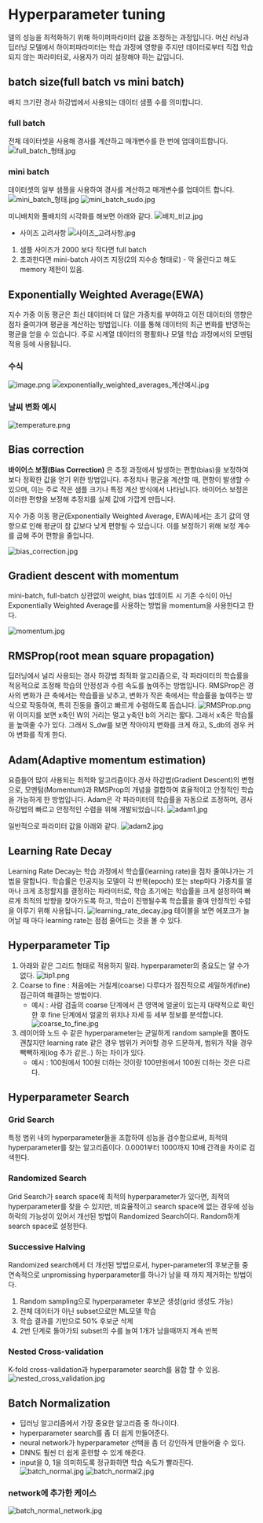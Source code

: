# Hyperparameter tuning
델의 성능을 최적화하기 위해 하이퍼파라미터 값을 조정하는 과정입니다.
머신 러닝과 딥러닝 모델에서 하이퍼파라미터는 학습 과정에 영향을 주지만 데이터로부터 직접 학습되지 않는 파라미터로, 사용자가 미리 설정해야 하는 값입니다.

## batch size(full batch vs mini batch)
배치 크기란 경사 하강법에서 사용되는 데이터 샘플 수를 의미합니다.

### full batch
전체 데이터셋을 사용해 경사를 계산하고 매개변수를 한 번에 업데이트합니다.
![full_batch_형태.jpg](./images/parameter/full_batch_형태.jpg)

### mini batch
데이터셋의 일부 샘플을 사용하여 경사를 계산하고 매개변수를 업데이트 합니다.
![mini_batch_형태.jpg](./images/parameter/mini_batch_형태.jpg)
![mini_batch_sudo.jpg](./images/parameter/mini_batch_sudo.jpg)

미니배치와 풀배치의 시각화를 해보면 아래와 같다.
![배치_비교.jpg](./images/parameter/배치_비교.jpg)

- 사이즈 고려사항
![사이즈_고려사항.jpg](./images/parameter/사이즈_고려사항.jpg)
1. 샘플 사이즈가 2000 보다 작다면 full batch
2. 초과한다면 mini-batch 사이즈 지정(2의 지수승 형태로) - 막 올린다고 해도 memory 제한이 있음.

## Exponentially Weighted Average(EWA)
지수 가중 이동 평균은 최신 데이터에 더 많은 가중치를 부여하고 이전 데이터의 영향은 점차 줄여가며 평균을 계산하는 방법입니다.
이를 통해 데이터의 최근 변화를 반영하는 평균을 얻을 수 있습니다.
주로 시계열 데이터의 평활화나 모델 학습 과정에서의 모멘텀 적용 등에 사용됩니다.

### 수식
![image.png](./images/parameter/formal.png)
![exponentially_weighted_averages_계산예시.jpg](./images/parameter/exponentially_weighted_averages_계산예시.jpg)

### 날씨 변화 예시
![temperature.png](./images/parameter/temperature.png)


## Bias correction
**바이어스 보정(Bias Correction)** 은 추정 과정에서 발생하는 편향(bias)을 보정하여 보다 정확한 값을 얻기 위한 방법입니다.
추정치나 평균을 계산할 때, 편향이 발생할 수 있으며, 이는 주로 작은 샘플 크기나 특정 계산 방식에서 나타납니다.
바이어스 보정은 이러한 편향을 보정해 추정치를 실제 값에 가깝게 만듭니다.

지수 가중 이동 평균(Exponentially Weighted Average, EWA)에서는 초기 값의 영향으로 인해 평균이 참 값보다 낮게 편향될 수 있습니다.
이를 보정하기 위해 보정 계수를 곱해 주어 편향을 줄입니다.

![bias_correction.jpg](./images/parameter/bias_correction.jpg)

## Gradient descent with **momentum**
mini-batch, full-batch 상관없이 weight, bias 업데이트 시 기존 수식이 아닌 Exponentially Weighted Average를 사용하는 방법을 momentum을 사용한다고 한다.

![momentum.jpg](./images/parameter/momentum.jpg)

## RMSProp(root mean square propagation)
딥러닝에서 널리 사용되는 경사 하강법 최적화 알고리즘으로, 각 파라미터의 학습률을 적응적으로 조정해 학습의 안정성과 수렴 속도를 높여주는 방법입니다. 
RMSProp은 경사의 변화가 큰 축에서는 학습률을 낮추고, 변화가 작은 축에서는 학습률을 높여주는 방식으로 작동하여, 특히 진동을 줄이고 빠르게 수렴하도록 돕습니다.
![RMSProp.png](./images/parameter/RMSProp.png)
위 이미지를 보면 x축인 W의 거리는 멀고 y축인 b의 거리는 짧다. 그래서 x축은 학습률을 높여줄 수가 있다.
그래서 S_dw를 보면 작아야지 변화를 크게 하고, S_db의 경우 커야 변화를 작게 한다.

## Adam(Adaptive momentum estimation)
요즘들어 많이 사용되는 최적화 알고리즘이다.경사 하강법(Gradient Descent)의 변형으로, 모멘텀(Momentum)과 RMSProp의 개념을 결합하여 효율적이고 안정적인 학습을 가능하게 한 방법입니다.
Adam은 각 파라미터의 학습률을 자동으로 조정하며, 경사 하강법의 빠르고 안정적인 수렴을 위해 개발되었습니다.
![adam1.jpg](adam1.jpg)

일반적으로 파라미터 값을 아래와 같다.
![adam2.jpg](adam2.jpg)

## Learning Rate Decay
Learning Rate Decay는 학습 과정에서 학습률(learning rate)을 점차 줄여나가는 기법을 말합니다.
학습률은 인공지능 모델이 각 반복(epoch) 또는 step마다 가중치를 얼마나 크게 조정할지를 결정하는 파라미터로, 학습 초기에는 학습률을 크게 설정하여 빠르게 최적의 방향을 찾아가도록 하고, 학습이 진행될수록 학습률을 줄여 안정적인 수렴을 이루기 위해 사용됩니다.
![learning_rate_decay.jpg](learning_rate_decay.jpg)
테이블을 보면 에포크가 늘어날 때 마다 learning rate는 점점 줄어드는 것을 볼 수 있다.

## Hyperparameter Tip
1. 아래와 같은 그리드 형태로 적용하지 말라. hyperparameter의 중요도는 알 수가 없다.
![tip1.png](tip1.png)
2. Coarse to fine : 처음에는 거칠게(coarse) 다루다가 점진적으로 세밀하게(fine) 접근하여 해결하는 방법이다.
   - 예시 : 사람 검출의 coarse 단계에서 큰 영역에 얼굴이 있는지 대략적으로 확인한 후 fine 단계에서 얼굴의 위치나 자세 등 세부 정보를 분석합니다.
![coarse_to_fine.jpg](coarse_to_fine.jpg)
3. 레이어와 노드 수 같은 hyperparameter는 균일하게 random sample을 뽑아도 괜찮지만 learning rate 같은 경우 범위가 커야할 경우 드문하게, 범위가 작을 경우 빽빽하게(log 추가 같은..) 하는 차이가 있다.
   - 예시 : 100원에서 100원 더하는 것이랑 100만원에서 100원 더하는 것은 다르다.


## Hyperparameter Search
### Grid Search
특정 범위 내의 hyperparameter들을 조합하여 성능을 검수함으로써, 최적의 hyperparameter를 찾는 알고리즘이다.
0.0001부터 1000까지 10배 간격을 차이로 검색한다.

### Randomized Search
Grid Search가 search space에 최적의 hyperparameter가 있다면, 최적의 hyperparameter를 찾을 수 있지만,
비효율적이고 search space에 없는 경우에 성능하락의 가능성이 있어서 개선된 방법이 Randomized Search이다.
Random하게 search space로 설정한다.

### Successive Halving
Randomized search에서 더 개선된 방법으로서, hyper-parameter의 후보군들 중 연속적으로 unpromissing hyperparameter를 하나가 남을 때 까지 제거하는 방법이다.
1. Random sampling으로 hyperparameter 후보군 생성(grid 생성도 가능)
2. 전체 데이터가 아닌 subset으로만 ML모델 학습
3. 학습 결과를 기반으로 50% 후보군 삭제
4. 2번 단계로 돌아가되 subset의 수를 늘여 1개가 남을때까지 계속 반복


### Nested Cross-validation
K-fold cross-validation과 hyperparameter search를 융합 할 수 있음.
![nested_cross_validation.jpg](nested_cross_validation.jpg)

## Batch Normalization
- 딥러닝 알고리즘에서 가장 중요한 알고리즘 중 하나이다.
- hyperparameter search를 좀 더 쉽게 만들어준다.
- neural network가 hyperparameter 선택을 좀 더 강인하게 만들어줄 수 있다.
- DNN도 훨씬 더 쉽게 훈련할 수 있게 해준다.
- input을 0, 1을 의미하도록 정규화하면 학습 속도가 빨라진다.
![batch_normal.jpg](batch_normal.jpg)
![batch_normal2.jpg](batch_normal2.jpg)

### network에 추가한 케이스
![batch_normal_network.jpg](batch_normal_network.jpg)